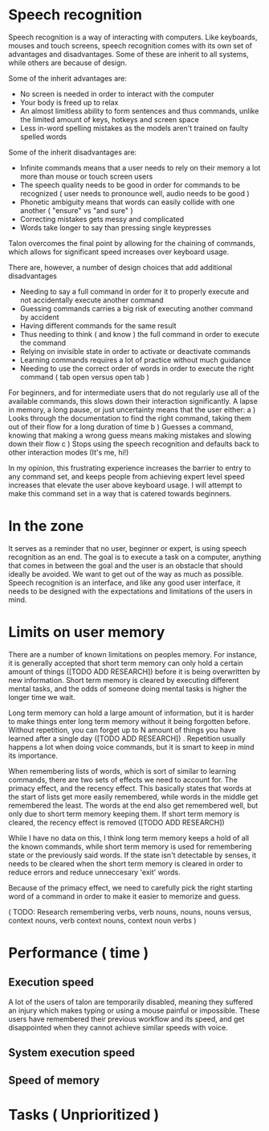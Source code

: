 # Speech recognition

Speech recognition is a  way of interacting with computers. Like keyboards, mouses and touch screens, speech recognition comes with its own set of advantages and disadvantages. Some of these are inherit to all systems, while others are because of design.

Some of the inherit advantages are:
- No screen is needed in order to interact with the computer
- Your body is freed up to relax
- An almost limitless ability to form sentences and thus commands, unlike the limited amount of keys, hotkeys and screen space
- Less in-word spelling mistakes as the models aren't trained on faulty spelled words

Some of the inherit disadvantages are:
- Infinite commands means that a user needs to rely on their memory a lot more than mouse or touch screen users
- The speech quality needs to be good in order for commands to be recognized ( user needs to pronounce well, audio needs to be good )
- Phonetic ambiguity means that words can easily collide with one another ( "ensure" vs "and sure" )
- Correcting mistakes gets messy and complicated
- Words take longer to say than pressing single keypresses

Talon overcomes the final point by allowing for the chaining of commands, which allows for significant speed increases over keyboard usage.

There are, however, a number of design choices that add additional disadvantages
- Needing to say a full command in order for it to properly execute and not accidentally execute another command
- Guessing commands carries a big risk of executing another command by accident
- Having different commands for the same result
- Thus needing to think ( and know ) the full command in order to execute the command
- Relying on invisible state in order to activate or deactivate commands
- Learning commands requires a lot of practice without much guidance
- Needing to use the correct order of words in order to execute the right command ( tab open versus open tab )

For beginners, and for intermediate users that do not regularly use all of the available commands, this slows down their interaction significantly. A lapse in memory, a long pause, or just uncertainty means that the user either:
a ) Looks through the documentation to find the right command, taking them out of their flow for a long duration of time
b ) Guesses a command, knowing that making a wrong guess means making mistakes and slowing down their flow
c ) Stops using the speech recognition and defaults back to other interaction modes (It's me, hi!)

In my opinion, this frustrating experience increases the barrier to entry to any command set, and keeps people from achieving expert level speed increases that elevate the user above keyboard usage. I will attempt to make this command set in a way that is catered towards beginners.

# In the zone

It serves as a reminder that no user, beginner or expert, is using speech recognition as an end. The goal is to execute a task on a computer, anything that comes in between the goal and the user is an obstacle that should ideally be avoided. We want to get out of the way as much as possible. Speech recognition is an interface, and like any good user interface, it needs to be designed with the expectations and limitations of the users in mind.

# Limits on user memory

There are a number of known limitations on peoples memory. For instance, it is generally accepted that short term memory can only hold a certain amount of things ([TODO ADD RESEARCH]) before it is being overwritten by new information. Short term memory is cleared by executing different mental tasks, and the odds of someone doing mental tasks is higher the longer time we wait. 

Long term memory can hold a large amount of information, but it is harder to make things enter long term memory without it being forgotten before. Without repetition, you can forget up to N amount of things you have learned after a single day ([TODO ADD RESEARCH]) . Repetition usually happens a lot when doing voice commands, but it is smart to keep in mind its importance.

When remembering lists of words, which is sort of similar to learning commands, there are two sets of effects we need to account for. The primacy effect, and the recency effect. This basically states that words at the start of lists get more easily remembered, while words in the middle get remembered the least. The words at the end also get remembered well, but only due to short term memory keeping them. If short term memory is cleared, the recency effect is removed ([TODO ADD RESEARCH])

While I have no data on this, I think long term memory keeps a hold of all the known commands, while short term memory is used for remembering state or the previously said words. If the state isn't detectable by senses, it needs to be cleared when the short term memory is cleared in order to reduce errors and reduce unneccesary 'exit' words.

Because of the primacy effect, we need to carefully pick the right starting word of a command in order to make it easier to memorize and guess. 

( TODO: Research remembering verbs, verb nouns, nouns, nouns versus, context nouns, verb context nouns, context noun verbs )

# Performance ( time )

## Execution speed

A lot of the users of talon are temporarily disabled, meaning they suffered an injury which makes typing or using a mouse painful or impossible. These users have remembered their previous workflow and its speed, and get disappointed when they cannot achieve similar speeds with voice. 

## System execution speed

## Speed of memory




# Tasks ( Unprioritized )

